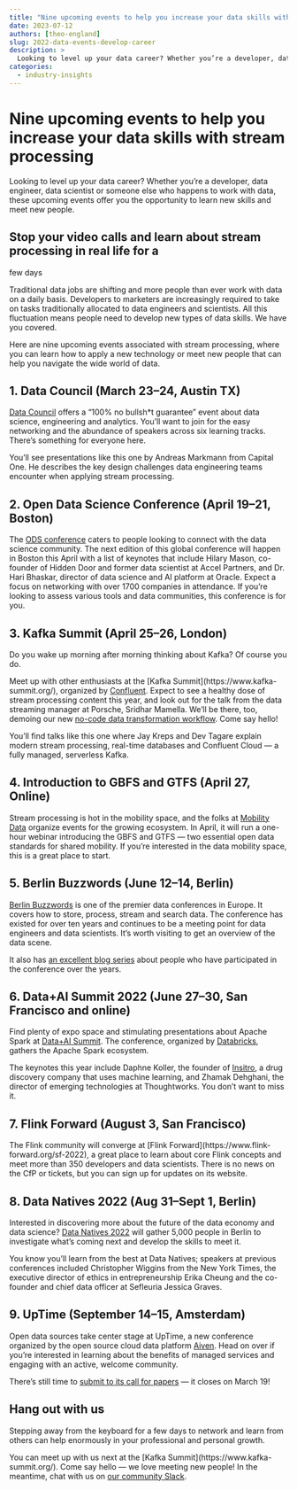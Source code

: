 ```yaml
---
title: "Nine upcoming events to help you increase your data skills with stream processing"
date: 2023-07-12
authors: [theo-england]
slug: 2022-data-events-develop-career
description: >
  Looking to level up your data career? Whether you’re a developer, data engineer, data scientist or someone else who happens to work with data, these upcoming events offer you the opportunity to learn new skills and meet new people.
categories:
  - industry-insights
---
```


# Nine upcoming events to help you increase your data skills with stream processing

Looking to level up your data career? Whether you’re a developer, data engineer, data scientist or someone else who happens to work with data, these upcoming events offer you the opportunity to learn new skills and meet new people.

<!-- more -->

## Stop your video calls and learn about stream processing in real life for a
few days

Traditional data jobs are shifting and more people than ever work with data on
a daily basis. Developers to marketers are increasingly required to take on
tasks traditionally allocated to data engineers and scientists. All this
fluctuation means people need to develop new types of data skills. We have you
covered.

Here are nine upcoming events associated with stream processing, where you can
learn how to apply a new technology or meet new people that can help you
navigate the wide world of data.  

## 1\. Data Council (March 23–24, Austin TX)

[Data Council](https://www.datacouncil.ai/austin) offers a “100% no bullsh*t
guarantee” event about data science, engineering and analytics. You’ll want to
join for the easy networking and the abundance of speakers across six learning
tracks. There’s something for everyone here.

You’ll see presentations like this one by Andreas Markmann from Capital One.
He describes the key design challenges data engineering teams encounter when
applying stream processing.  

## 2\. Open Data Science Conference (April 19–21, Boston)

The [ODS conference](https://odsc.com/boston/) caters to people looking to
connect with the data science community. The next edition of this global
conference will happen in Boston this April with a list of keynotes that
include Hilary Mason, co-founder of Hidden Door and former data scientist at
Accel Partners, and Dr. Hari Bhaskar, director of data science and AI platform
at Oracle. Expect a focus on networking with over 1700 companies in
attendance. If you’re looking to assess various tools and data communities,
this conference is for you.  

## 3\. Kafka Summit (April 25–26, London)

Do you wake up morning after morning thinking about Kafka? Of course you do.

Meet up with other enthusiasts at the [Kafka Summit](https://www.kafka-
summit.org/), organized by [Confluent](https://www.confluent.io/). Expect to
see a healthy dose of stream processing content this year, and look out for
the talk from the data streaming manager at Porsche, Sridhar Mamella. We’ll be
there, too, demoing our new [no-code data transformation workflow](/product).
Come say hello!

You’ll find talks like this one where Jay Kreps and Dev Tagare explain modern
stream processing, real-time databases and Confluent Cloud — a fully managed,
serverless Kafka.  

## 4\. Introduction to GBFS and GTFS (April 27, Online)

Stream processing is hot in the mobility space, and the folks at [Mobility
Data](https://mobilitydata.org/event/introduction-to-gbfs-and-gtfs/) organize
events for the growing ecosystem. In April, it will run a one-hour webinar
introducing the GBFS and GTFS — two essential open data standards for shared
mobility. If you’re interested in the data mobility space, this is a great
place to start.  

## 5\. Berlin Buzzwords (June 12–14, Berlin)

[Berlin Buzzwords](https://2022.berlinbuzzwords.de/) is one of the premier
data conferences in Europe. It covers how to store, process, stream and search
data. The conference has existed for over ten years and continues to be a
meeting point for data engineers and data scientists. It’s worth visiting to
get an overview of the data scene.

It also has [an excellent blog
series](https://2021.berlinbuzzwords.de/success-stories) about people who have
participated in the conference over the years.  

## 6\. Data+AI Summit 2022 (June 27–30, San Francisco and online)

Find plenty of expo space and stimulating presentations about Apache Spark at
[Data+AI Summit](https://databricks.com/dataaisummit/north-america-2022). The
conference, organized by [Databricks](https://databricks.com/), gathers the
Apache Spark ecosystem.

The keynotes this year include Daphne Koller, the founder of
[Insitro](https://insitro.com/), a drug discovery company that uses machine
learning, and Zhamak Dehghani, the director of emerging technologies at
Thoughtworks. You don’t want to miss it.  

## 7\. Flink Forward (August 3, San Francisco)

The Flink community will converge at [Flink Forward](https://www.flink-
forward.org/sf-2022), a great place to learn about core Flink concepts and
meet more than 350 developers and data scientists. There is no news on the CfP
or tickets, but you can sign up for updates on its website.  

## 8\. Data Natives 2022 (Aug 31–Sept 1, Berlin)

Interested in discovering more about the future of the data economy and data
science? [Data Natives 2022](https://datanatives.io/conference/) will gather
5,000 people in Berlin to investigate what’s coming next and develop the
skills to meet it.

You know you’ll learn from the best at Data Natives; speakers at previous
conferences included Christopher Wiggins from the New York Times, the
executive director of ethics in entrepreneurship Erika Cheung and the co-
founder and chief data officer at Sefleuria Jessica Graves.  

## 9\. UpTime (September 14–15, Amsterdam)

Open data sources take center stage at UpTime, a new conference organized by
the open source cloud data platform [Aiven](https://aiven.io/). Head on over
if you’re interested in learning about the benefits of managed services and
engaging with an active, welcome community.

There’s still time to [submit to its call for
papers](https://sessionize.com/uptime-conference-2022/) — it closes on March
19!  

## Hang out with us

Stepping away from the keyboard for a few days to network and learn from
others can help enormously in your professional and personal growth.

You can meet up with us next at the [Kafka Summit](https://www.kafka-
summit.org/). Come say hello — we love meeting new people! In the meantime,
chat with us on [our community Slack](http://quix.io/slack-invite).






